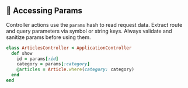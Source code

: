 ## 📝 Accessing Params

Controller actions use the `params` hash to read request data. Extract route and query parameters via symbol or string keys. Always validate and sanitize params before using them.

```ruby
class ArticlesController < ApplicationController
  def show
    id = params[:id]
    category = params[:category]
    @articles = Article.where(category: category)
  end
end
```